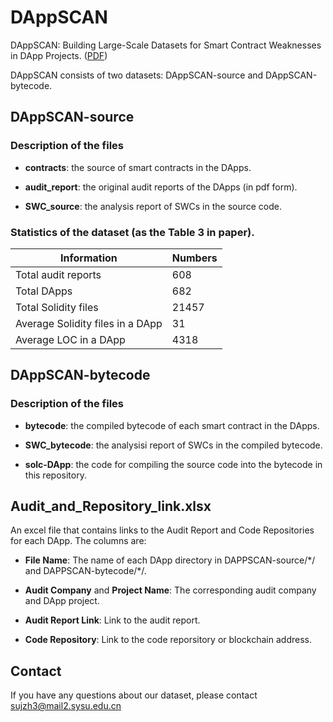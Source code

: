 # DAppSCAN
DAppSCAN: Building Large-Scale Datasets for Smart Contract Weaknesses in DApp Projects. ([PDF](https://arxiv.org/abs/2305.08456))

DAppSCAN consists of two datasets: DAppSCAN-source and DAppSCAN-bytecode.

## DAppSCAN-source

### Description of the files

- **contracts**: the source of smart contracts in the DApps.

- **audit_report**: the original audit reports of the DApps (in pdf form).

- **SWC_source**: the analysis report of SWCs in the source code.

### Statistics of the dataset (as the Table 3 in paper).
| Information | Numbers |
| - | - |
| Total audit reports | 608 |
| Total DApps | 682 |
| Total Solidity files | 21457 |
| Average Solidity files in a DApp | 31 |
| Average LOC in a DApp | 4318 |

## DAppSCAN-bytecode

### Description of the files

- **bytecode**: the compiled bytecode of each smart contract in the DApps.

- **SWC_bytecode**: the analysisi report of SWCs in the compiled bytecode.

- **solc-DApp**: the code for compiling the source code into the bytecode in this repository.

## Audit_and_Repository_link.xlsx

An excel file that contains links to the Audit Report and Code Repositories for each DApp. The columns are:

- **File Name**: The name of each DApp directory in DAPPSCAN-source/\*/ and DAPPSCAN-bytecode/\*/.
  
- **Audit Company** and **Project Name**: The corresponding audit company and DApp project.
  
- **Audit Report Link**: Link to the audit report.
  
- **Code Repository**: Link to the code reporsitory or blockchain address.

## Contact
If you have any questions about our dataset, please contact sujzh3@mail2.sysu.edu.cn
